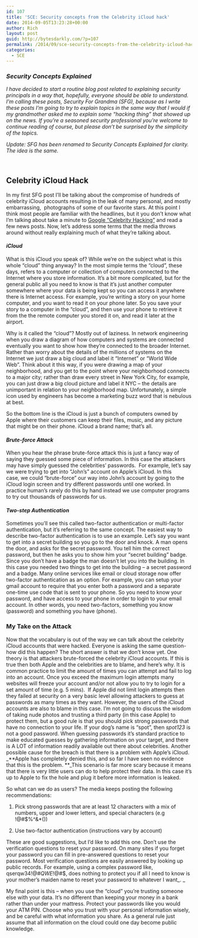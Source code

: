 ```yaml
---
id: 107
title: 'SCE: Security concepts from the Celebrity iCloud hack'
date: 2014-09-05T13:23:28+00:00
author: Rich
layout: post
guid: http://bytesdarkly.com/?p=107
permalink: /2014/09/sce-security-concepts-from-the-celebrity-icloud-hack/
categories:
  - SCE
---
```

### _Security Concepts Explained_

_I have decided to start a routine blog post related to explaining security principals in a way that, hopefully, everyone should be able to understand. I&#8217;m calling these posts, Security For Grandma (SFG), because as I write these posts I&#8217;m going to try to explain topics in the same way that I would if my grandmother asked me to explain some &#8220;hacking thing&#8221; that showed up on the news. If you&#8217;re a seasoned security professional you&#8217;re welcome to continue reading of course, but please don&#8217;t be surprised by the simplicity of the topics._

_Update: SFG has been renamed to Security Concepts Explained for clarity. The idea is the same._

&nbsp;

## Celebrity iCloud Hack

In my first SFG post I&#8217;ll be talking about the compromise of hundreds of celebrity iCloud accounts resulting in the leak of many personal, and mostly embarrassing,  photographs of some of our favorite stars. At this point I think most people are familiar with the headlines, but it you don&#8217;t know what I&#8217;m talking about take a minute to [Google &#8220;Celebrity Hacking&#8221;](https://www.google.com/search?sourceid=chrome-psyapi2&ion=1&espv=&ie=UTF-8&q=celebrity%20hacking) and read a few news posts. Now, let&#8217;s address some terms that the media throws around without really explaining much of what they&#8217;re talking about.

#### _iCloud_

What is this iCloud you speak of? While we&#8217;re on the subject what is this whole &#8220;cloud&#8221; thing anyway? In the most simple terms the &#8220;cloud&#8221;, these days, refers to a computer or collection of computers connected to the Internet where you store information. It&#8217;s a bit more complicated, but for the general public all you need to know is that it&#8217;s just another computer somewhere where your data is being kept so you can access it anywhere there is Internet access. For example, you&#8217;re writing a story on your home computer, and you want to read it on your phone later. So you save your story to a computer in the &#8220;cloud&#8221;, and then use your phone to retrieve it from the the remote computer you stored it on, and read it later at the airport.

Why is it called the &#8220;cloud&#8221;? Mostly out of laziness. In network engineering when you draw a diagram of how computers and systems are connected eventually you want to show how they&#8217;re connected to the broader Internet. Rather than worry about the details of the millions of systems on the Internet we just draw a big cloud and label it &#8220;Internet&#8221; or &#8220;World Wide Web&#8221;. Think about it this way, if you were drawing a map of your neighborhood, and you get to the point where your neighborhood connects to a major city; rather than draw every street in New York City, for example, you can just draw a big cloud picture and label it NYC &#8211; the details are unimportant in relation to your neighborhood map. Unfortunately, a simple icon used by engineers has become a marketing buzz word that is nebulous at best.

So the bottom line is the iCloud is just a bunch of computers owned by Apple where their customers can keep their files, music, and any picture that might be on their phone. iCloud a brand name; that&#8217;s all.

#### _Brute-force Attack_

When you hear the phrase brute-force attack this is just a fancy way of saying they guessed some piece of information. In this case the attackers may have simply guessed the celebrities&#8217; passwords.  For example, let&#8217;s say we were trying to get into &#8220;John&#8217;s&#8221; account on Apple&#8217;s iCloud. In this case, we could &#8220;brute-force&#8221; our way into John&#8217;s account by going to the iCloud login screen and try different passwords until one worked. In practice human&#8217;s rarely do this by hand instead we use computer programs to try out thousands of passwords for us.

#### _Two-step Authentication_

Sometimes you&#8217;ll see this called two-factor authentication or multi-factor authentication, but it&#8217;s referring to the same concept. The easiest way to describe two-factor authentication is to use an example. Let&#8217;s say you want to get into a secret building so you go to the door and knock. A man opens the door, and asks for the secret password. You tell him the correct password, but then he asks you to show him your &#8220;secret building&#8221; badge. Since you don&#8217;t have a badge the man doesn&#8217;t let you into the building. In this case you needed two things to get into the building &#8211; a secret password and a badge. Many online services like email or cloud storage now offer two-factor authentication as an option. For example, you can setup your gmail account to require that you enter both a password and a separate one-time use code that is sent to your phone. So you need to know your password, and have access to your phone in order to login to your email account. In other words, you need two-factors, something you know (password) and something you have (phone).

### My Take on the Attack

Now that the vocabulary is out of the way we can talk about the celebrity iCloud accounts that were hacked. Everyone is asking the same question- how did this happen? The short answer is that we don&#8217;t know yet. One theory is that attackers brute-forced the celebrity iCloud accounts. If this is true then both Apple and the celebrities are to blame, and here&#8217;s why. It is common practice to limit the amount of times you can attempt and fail to log into an account. Once you exceed the maximum login attempts many websites will freeze your account and/or not allow you to try to login for a set amount of time (e.g. 5 mins).  If Apple did not limit login attempts then they failed at security on a very basic level allowing attackers to guess at passwords as many times as they want. However, the users of the iCloud accounts are also to blame in this case. I&#8217;m not going to discuss the wisdom of taking nude photos and trusting a third party (in this case Apple) to protect them, but a good rule is that you should pick strong passwords that have no connection to your life. If your dog&#8217;s name is &#8220;spot&#8221;, then _spot123_ is not a good password. When guessing passwords it&#8217;s standard practice to make educated guesses by gathering information on your target, and there is A LOT of information readily available out there about celebrities. Another possible cause for the breach is that there is a problem with Apple&#8217;s iCloud. _**Apple has completely denied this, and so far I have seen no evidence that this is the problem. **_This scenario is far more scary because it means that there is very little users can do to help protect their data. In this case it&#8217;s up to Apple to fix the hole and plug it before more information is leaked.

So what can we do as users? The media keeps posting the following recommendations:

1. Pick strong passwords that are at least 12 characters with a mix of numbers, upper and lower letters, and special characters (e.g !@#$%^&*())

2. Use two-factor authentication (instructions vary by account)

These are good suggestions, but I&#8217;d like to add this one. Don&#8217;t use the verification questions to reset your password. On many sites if you forget your password you can fill in pre-answered questions to reset your password. Most verification questions are easily answered by looking up public records. For example, using a complex password like, qserqw34!@#$QWE$!@#$, does nothing to protect you if all I need to know is your mother&#8217;s maiden name to reset your password to whatever I want_. _

My final point is this &#8211; when you use the &#8220;cloud&#8221; you&#8217;re trusting someone else with your data. It&#8217;s no different than keeping your money in a bank rather than under your mattress. Protect your passwords like you would your ATM PIN. Choose who you trust with your personal information wisely, and be careful with what information you share. As a general rule just assume that all information on the cloud could one day become public knowledge.

&nbsp;

&nbsp;